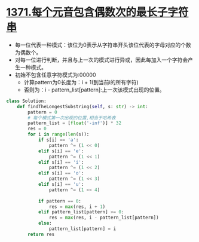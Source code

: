 # [1371.每个元音包含偶数次的最长子字符串](https://leetcode-cn.com/problems/find-the-longest-substring-containing-vowels-in-even-counts/solution/xiang-xi-jie-shi-by-will_never_die/)

+ 每一位代表一种模式：该位为0表示从字符串开头该位代表的字母对应的个数为偶数个。
+ 对每一位进行判断，并且与上一次的模式进行异或，因此每加入一个字符会产生一种模式。
+ 初始不包含任意字符模式为:00000
	+ 计算pattern为0长度为：i + 1(到当前i的所有字符)
	+ 否则为：i - pattern_list[pattern]:上一次该模式出现的位置。

``` python
class Solution:
    def findTheLongestSubstring(self, s: str) -> int:
        pattern = 0
        # 每个模式第一次出现的位置,相当于哈希表
        pattern_list = [float('-inf')] * 32
        res = 0
        for i in range(len(s)):
            if s[i] == 'a':
                pattern ^= (1 << 0)
            elif s[i] == 'e':
                pattern ^= (1 << 1)
            elif s[i] == 'i':
                pattern ^= (1 << 2)
            elif s[i] == 'o':
                pattern ^= (1 << 3)
            elif s[i] == 'u':
                pattern ^= (1 << 4)
            
            if pattern == 0:
                res = max(res, i + 1)
            elif pattern_list[pattern] >= 0:
                res = max(res, i - pattern_list[pattern])
            else:
                pattern_list[pattern] = i
        return res
```